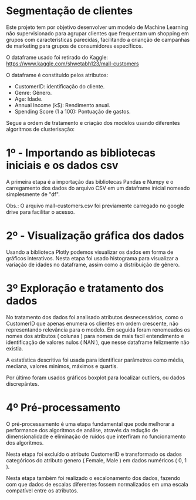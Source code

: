 # Segmentação de clientes
Este projeto tem por objetivo desenvolver um modelo de Machine Learning não supervisionado para agrupar clientes que frequentam um shopping em grupos com características parecidas, facilitando a crianção de campanhas de marketing para grupos de consumidores específicos.

O dataframe usado foi retirado do Kaggle:
https://www.kaggle.com/shwetabh123/mall-customers

O dataframe é constituído pelos atributos: 

* CustomerID: identificação do cliente.
* Genre: Gênero.
* Age: Idade.
* Annual Income (k$): Rendimento anual.
* Spending Score (1 a 100): Pontuação de gastos.

Segue a ordem de tratamento e criação dos modelos usando diferentes algoritmos de clusterisação:

# 1º - Importando as bibliotecas iniciais e os dados csv
A primeira etapa é a importação das bibliotecas Pandas e Numpy e o carregamento dos dados do arquivo CSV em um dataframe inicial nomeado simplesmente de "df".

Obs.: O arquivo mall-customers.csv foi previamente carregado no google drive para facilitar o acesso.

# 2º - Visualização gráfica dos dados
Usando a biblioteca Plotly podemos visualizar os dados em forma de gráficos interativos. Nesta etapa foi usado histograma para visualizar a variação de idades no dataframe, assim como a distribuição de gênero.

# 3º Exploração e tratamento dos dados
No tratamento dos dados foi analisado atributos desnecessários, como o CustomerID que apenas enumera os clientes em ordem crescente, não representando relevância para o modelo. Em seguida foram renomeados os nomes dos atributos ( colunas ) para nomes de mais facil entendimento e identificação de valores nulos ( NAN ), que nesse dataframe felizmente não existia.

A estatística descritiva foi usada para identificar parâmetros como média, mediana, valores minímos, máximos e quartis.

Por último foram usados gráficos boxplot para localizar outliers, ou dados discrepântes.  

# 4º Pré-processamento
O pré-processamento é uma etapa fundamental que pode melhorar a performance dos algoritmos de análise, através da redução de dimensionalidade e eliminação de ruidos que interfiram no funcionamento dos algoritmos.

Nesta etapa foi excluído o atributo CustomerID  e transformado os dados categóricos do atributo genero ( Female, Male ) em dados numéricos ( 0, 1 ).

Nesta etapa também foi realizado o escalonamento dos dados, fazendo com que dados de escalas diferentes fossem normalizados em uma escala compatível entre os atributos.


